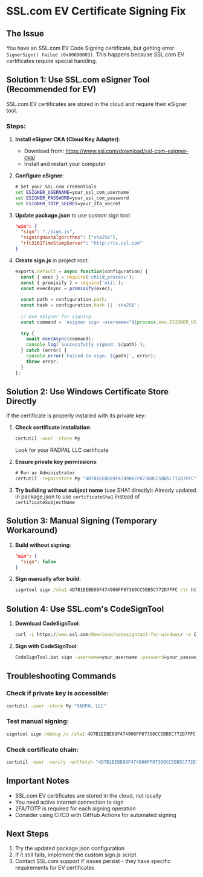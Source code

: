 # SSL.com EV Certificate Signing Fix

## The Issue
You have an SSL.com EV Code Signing certificate, but getting error `SignerSign() failed (0x80090003)`. This happens because SSL.com EV certificates require special handling.

## Solution 1: Use SSL.com eSigner Tool (Recommended for EV)

SSL.com EV certificates are stored in the cloud and require their eSigner tool.

### Steps:

1. **Install eSigner CKA (Cloud Key Adapter)**:
   - Download from: https://www.ssl.com/download/ssl-com-esigner-cka/
   - Install and restart your computer

2. **Configure eSigner**:
   ```cmd
   # Set your SSL.com credentials
   set ESIGNER_USERNAME=your_ssl_com_username
   set ESIGNER_PASSWORD=your_ssl_com_password
   set ESIGNER_TOTP_SECRET=your_2fa_secret
   ```

3. **Update package.json** to use custom sign tool:
   ```json
   "win": {
     "sign": "./sign.js",
     "signingHashAlgorithms": ["sha256"],
     "rfc3161TimeStampServer": "http://ts.ssl.com"
   }
   ```

4. **Create sign.js** in project root:
   ```javascript
   exports.default = async function(configuration) {
     const { exec } = require('child_process');
     const { promisify } = require('util');
     const execAsync = promisify(exec);
     
     const path = configuration.path;
     const hash = configuration.hash || 'sha256';
     
     // Use eSigner for signing
     const command = `esigner sign -username="${process.env.ESIGNER_USERNAME}" -password="${process.env.ESIGNER_PASSWORD}" -totp_secret="${process.env.ESIGNER_TOTP_SECRET}" -input_file="${path}" -override=true`;
     
     try {
       await execAsync(command);
       console.log(`Successfully signed: ${path}`);
     } catch (error) {
       console.error(`Failed to sign: ${path}`, error);
       throw error;
     }
   };
   ```

## Solution 2: Use Windows Certificate Store Directly

If the certificate is properly installed with its private key:

1. **Check certificate installation**:
   ```cmd
   certutil -user -store My
   ```
   Look for your RADPAL LLC certificate

2. **Ensure private key permissions**:
   ```cmd
   # Run as Administrator
   certutil -repairstore My "4D7B1EEBE69F474906FF07360CC5BB5C772D7FFC"
   ```

3. **Try building without subject name** (use SHA1 directly):
   Already updated in package.json to use `certificateSha1` instead of `certificateSubjectName`

## Solution 3: Manual Signing (Temporary Workaround)

1. **Build without signing**:
   ```json
   "win": {
     "sign": false
   }
   ```

2. **Sign manually after build**:
   ```cmd
   signtool sign /sha1 4D7B1EEBE69F474906FF07360CC5BB5C772D7FFC /tr http://ts.ssl.com /td sha256 /fd sha256 "dist\RadPal.Setup.1.0.12.exe"
   ```

## Solution 4: Use SSL.com's CodeSignTool

1. **Download CodeSignTool**:
   ```cmd
   curl -L https://www.ssl.com/download/codesigntool-for-windows/ -o CodeSignTool.zip
   ```

2. **Sign with CodeSignTool**:
   ```cmd
   CodeSignTool.bat sign -username=your_username -password=your_password -totp_secret=your_totp -input_file="dist\RadPal.Setup.1.0.12.exe"
   ```

## Troubleshooting Commands

### Check if private key is accessible:
```cmd
certutil -user -store My "RADPAL LLC"
```

### Test manual signing:
```cmd
signtool sign /debug /v /sha1 4D7B1EEBE69F474906FF07360CC5BB5C772D7FFC /tr http://ts.ssl.com /td sha256 test.exe
```

### Check certificate chain:
```cmd
certutil -user -verify -urlfetch "4D7B1EEBE69F474906FF07360CC5BB5C772D7FFC"
```

## Important Notes

- SSL.com EV certificates are stored in the cloud, not locally
- You need active internet connection to sign
- 2FA/TOTP is required for each signing operation
- Consider using CI/CD with GitHub Actions for automated signing

## Next Steps

1. Try the updated package.json configuration
2. If it still fails, implement the custom sign.js script
3. Contact SSL.com support if issues persist - they have specific requirements for EV certificates